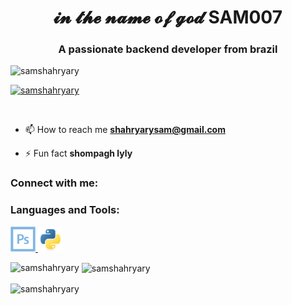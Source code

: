 <h1 align="center">𝓲𝓷 𝓽𝓱𝓮 𝓷𝓪𝓶𝓮 𝓸𝓯 𝓰𝓸𝓭 SAM007</h1>
<h3 align="center">A passionate backend developer from brazil</h3>

<p align="left"> <img src="https://komarev.com/ghpvc/?username=samshahryary&label=Profile%20views&color=0e75b6&style=flat" alt="samshahryary" /> </p>

<p align="left"> <a href="https://github.com/ryo-ma/github-profile-trophy"><img src="https://github-profile-trophy.vercel.app/?username=samshahryary" alt="samshahryary" /></a> </p>

<p align="left"> <a href="https://twitter.com/" target="blank"><img src="https://img.shields.io/twitter/follow/?logo=twitter&style=for-the-badge" alt="" /></a> </p>

- 📫 How to reach me **shahryarysam@gmail.com**

- ⚡ Fun fact **shompagh lyly**

<h3 align="left">Connect with me:</h3>
<p align="left">
</p>

<h3 align="left">Languages and Tools:</h3>
<p align="left"> <a href="https://www.photoshop.com/en" target="_blank" rel="noreferrer"> <img src="https://raw.githubusercontent.com/devicons/devicon/master/icons/photoshop/photoshop-line.svg" alt="photoshop" width="40" height="40"/> </a> <a href="https://www.python.org" target="_blank" rel="noreferrer"> <img src="https://raw.githubusercontent.com/devicons/devicon/master/icons/python/python-original.svg" alt="python" width="40" height="40"/> </a> </p>

<p><img align="left" src="https://github-readme-stats.vercel.app/api/top-langs?username=samshahryary&show_icons=true&locale=en&layout=compact" alt="samshahryary" /></p>

<p>&nbsp;<img align="center" src="https://github-readme-stats.vercel.app/api?username=samshahryary&show_icons=true&locale=en" alt="samshahryary" /></p>

<p><img align="center" src="https://github-readme-streak-stats.herokuapp.com/?user=samshahryary&" alt="samshahryary" /></p>
